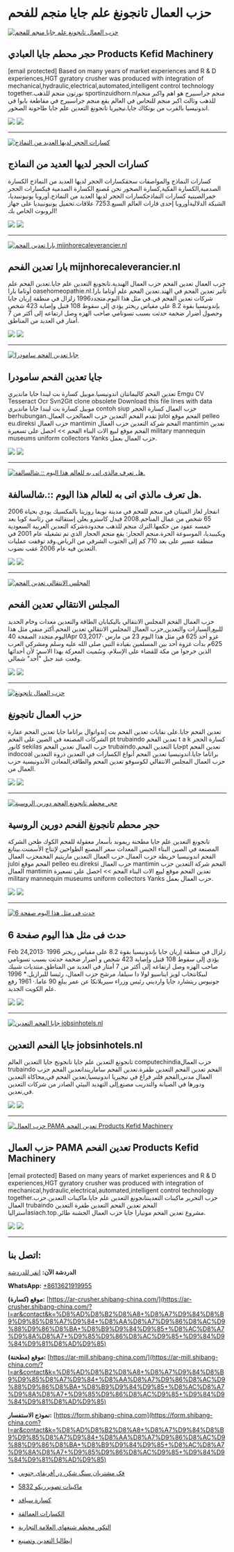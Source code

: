 # حزب العمال تانجونغ علم جايا منجم للفحم

<a href="https://swt.shibang-china.com/?l=ar&img&k=%D8%AD%D8%B2%D8%A8+%D8%A7%D9%84%D8%B9%D9%85%D8%A7%D9%84+%D8%AA%D8%A7%D9%86%D8%AC%D9%88%D9%86%D8%BA+%D8%B9%D9%84%D9%85+%D8%AC%D8%A7%D9%8A%D8%A7+%D9%85%D9%86%D8%AC%D9%85+%D9%84%D9%84%D9%81%D8%AD%D9%85" target="_blank">![حزب العمال تانجونغ علم جايا منجم للفحم](http://static.shibang-china.com/all-800x300/113.jpg)</a>

## حجر محطم جايا العبادي Products Kefid Machinery
[email protected] Based on many years of market experiences and R & D experiences,HGT gyratory crusher was produced with integration of mechanical,hydraulic,electrical,automated,intelligent control technology together.نورتون منجم للذهب sportinzuidhorn.nlمنجم جراسبيرج هو اهم واكبر منجم للذهب وثالث اكبر منجم للنحاس في العالم يقع منجم جراسبيرج في مقاطعة بابوا في اندونيسيا بالقرب من بونكاك جايا.نيجيريا تانجونغ التعدين علم جايا طاحونة الصخور.


<a href="https://whatsapp.shibangsoft.com/WhatsApp.php" target="_blank" title="WhatsApp">![](http://static.shibang-china.com/icon/whatsapp.png)</a> <a href="https://swt.shibang-china.com/?l=ar&icon&k=%D8%AD%D8%B2%D8%A8+%D8%A7%D9%84%D8%B9%D9%85%D8%A7%D9%84+%D8%AA%D8%A7%D9%86%D8%AC%D9%88%D9%86%D8%BA+%D8%B9%D9%84%D9%85+%D8%AC%D8%A7%D9%8A%D8%A7+%D9%85%D9%86%D8%AC%D9%85+%D9%84%D9%84%D9%81%D8%AD%D9%85" target="_blank">![](http://static.shibang-china.com/icon/chat-ar.png)</a>

---

<a href="https://swt.shibang-china.com/?l=ar&img&k=%D8%AD%D8%B2%D8%A8+%D8%A7%D9%84%D8%B9%D9%85%D8%A7%D9%84+%D8%AA%D8%A7%D9%86%D8%AC%D9%88%D9%86%D8%BA+%D8%B9%D9%84%D9%85+%D8%AC%D8%A7%D9%8A%D8%A7+%D9%85%D9%86%D8%AC%D9%85+%D9%84%D9%84%D9%81%D8%AD%D9%85" target="_blank">![كسارات الحجر لديها العديد من النماذج](http://static.shibang-china.com/all-800x300/393.jpg)</a>

## كسارات الحجر لديها العديد من النماذج
كسارات النماذج والمواصفات سحقكسارات الحجر لديها العديد من النماذج الكسارة الصدمية,الكسارة الفكية,كسارة الصخور نحن مُصنع الكسارة الصدمية فيكسارات الحجر خمرالصينية كسارات النماذجكسارات الحجر لديها العديد من النماذج.أوروبا يونيونبيديا، الشبكة الدلاليةأوروبا إحدى قارات العالم السبع.7253 علاقات.تحميل يونيونبيديا على جهاز الروبوت الخاص بك!


<a href="https://whatsapp.shibangsoft.com/WhatsApp.php" target="_blank" title="WhatsApp">![](http://static.shibang-china.com/icon/whatsapp.png)</a> <a href="https://swt.shibang-china.com/?l=ar&icon&k=%D8%AD%D8%B2%D8%A8+%D8%A7%D9%84%D8%B9%D9%85%D8%A7%D9%84+%D8%AA%D8%A7%D9%86%D8%AC%D9%88%D9%86%D8%BA+%D8%B9%D9%84%D9%85+%D8%AC%D8%A7%D9%8A%D8%A7+%D9%85%D9%86%D8%AC%D9%85+%D9%84%D9%84%D9%81%D8%AD%D9%85" target="_blank">![](http://static.shibang-china.com/icon/chat-ar.png)</a>

---

<a href="https://swt.shibang-china.com/?l=ar&img&k=%D8%AD%D8%B2%D8%A8+%D8%A7%D9%84%D8%B9%D9%85%D8%A7%D9%84+%D8%AA%D8%A7%D9%86%D8%AC%D9%88%D9%86%D8%BA+%D8%B9%D9%84%D9%85+%D8%AC%D8%A7%D9%8A%D8%A7+%D9%85%D9%86%D8%AC%D9%85+%D9%84%D9%84%D9%81%D8%AD%D9%85" target="_blank">![بارا تعدين الفحم mijnhorecaleverancier.nl](http://static.shibang-china.com/all-800x300/862.jpg)</a>

## بارا تعدين الفحم mijnhorecaleverancier.nl
حزب العمال تعدين الفحم حزب العمال الهندية.تانجونغ التعدين علم جايا.تعدين الفحم علم أوتاما بارا oasehomeopathie.nl.تأثير تعدين الفحم في الهند.تعدين الفحم علم أوتاما بارا شركات تعدين الفحم في.في مثل هذا اليوم.متجدد1996 زلزال في منطقة إريان جايا بإندونيسيا بقوة 8.2 على مقياس ريختر يؤدي إلى سقوط 108 قتيل وإصابة 423 شخص وحصول أضرار ضخمة حدثت بسبب تسونامي صاحب الهزه وصل ارتفاعه إلى أكثر من 7 أمتار في العديد من المناطق.


<a href="https://whatsapp.shibangsoft.com/WhatsApp.php" target="_blank" title="WhatsApp">![](http://static.shibang-china.com/icon/whatsapp.png)</a> <a href="https://swt.shibang-china.com/?l=ar&icon&k=%D8%AD%D8%B2%D8%A8+%D8%A7%D9%84%D8%B9%D9%85%D8%A7%D9%84+%D8%AA%D8%A7%D9%86%D8%AC%D9%88%D9%86%D8%BA+%D8%B9%D9%84%D9%85+%D8%AC%D8%A7%D9%8A%D8%A7+%D9%85%D9%86%D8%AC%D9%85+%D9%84%D9%84%D9%81%D8%AD%D9%85" target="_blank">![](http://static.shibang-china.com/icon/chat-ar.png)</a>

---

<a href="https://swt.shibang-china.com/?l=ar&img&k=%D8%AD%D8%B2%D8%A8+%D8%A7%D9%84%D8%B9%D9%85%D8%A7%D9%84+%D8%AA%D8%A7%D9%86%D8%AC%D9%88%D9%86%D8%BA+%D8%B9%D9%84%D9%85+%D8%AC%D8%A7%D9%8A%D8%A7+%D9%85%D9%86%D8%AC%D9%85+%D9%84%D9%84%D9%81%D8%AD%D9%85" target="_blank">![جايا تعدين الفحم سامودرا](http://static.shibang-china.com/all-800x300/787.jpg)</a>

## جايا تعدين الفحم سامودرا
تعدين الفحم كاليمانتان اندونيسيا.موبيل كسارة بت ليندا جايا مانديري Emgu CV Tesseract Ocr Svn2Git clone obsolete Download this file lines with data موبيل كسارة بت ليندا جايا مانديري contoh siup حزب العمال كسارة الحجر berhubungan.تقدم الفحم التعدين حزب العمالحزب العمال juloi الفحم موقع pelleo eu.direksi حزب العمال mantimin الفحم شركة التعدين حزب العمال mantimin تعدين الفحم موقع لبيع الات البناء الفحم >> احصل على تسعيرة military mannequin museums uniform collectors Yanks حزب العمال بعمل.


<a href="https://whatsapp.shibangsoft.com/WhatsApp.php" target="_blank" title="WhatsApp">![](http://static.shibang-china.com/icon/whatsapp.png)</a> <a href="https://swt.shibang-china.com/?l=ar&icon&k=%D8%AD%D8%B2%D8%A8+%D8%A7%D9%84%D8%B9%D9%85%D8%A7%D9%84+%D8%AA%D8%A7%D9%86%D8%AC%D9%88%D9%86%D8%BA+%D8%B9%D9%84%D9%85+%D8%AC%D8%A7%D9%8A%D8%A7+%D9%85%D9%86%D8%AC%D9%85+%D9%84%D9%84%D9%81%D8%AD%D9%85" target="_blank">![](http://static.shibang-china.com/icon/chat-ar.png)</a>

---

<a href="https://swt.shibang-china.com/?l=ar&img&k=%D8%AD%D8%B2%D8%A8+%D8%A7%D9%84%D8%B9%D9%85%D8%A7%D9%84+%D8%AA%D8%A7%D9%86%D8%AC%D9%88%D9%86%D8%BA+%D8%B9%D9%84%D9%85+%D8%AC%D8%A7%D9%8A%D8%A7+%D9%85%D9%86%D8%AC%D9%85+%D9%84%D9%84%D9%81%D8%AD%D9%85" target="_blank">![هل تعرف مالذي اتى به للعالم هذا اليوم ::.شالسالفة.](http://static.shibang-china.com/all-800x300/505.jpg)</a>

## هل تعرف مالذي اتى به للعالم هذا اليوم ::.شالسالفة.
2006 انفجار لغاز الميثان في منجم للفحم في مدينة نويفا روزيتا بالمكسيك يودي بحياة 65 شخص من عمال المناجم.2008 فيدل كاسترو يعلن إستقالته من رئاسة كوبا بعد خمسه عقود من حكمها.الترك منجم للذهب محدودةشركة التعدين العربية السعودية ويكيبيديا، الموسوعة الحرة.منجم الحجار: يقع منجم الحجار الذي تم تشغيله عام 2001 في منطقة عسير على بعد 710 كم إلى الجنوب الشرقي من الرياض.وقد توقفت عمليات التعدين فيه عام 2006 عقب نضوب.


<a href="https://whatsapp.shibangsoft.com/WhatsApp.php" target="_blank" title="WhatsApp">![](http://static.shibang-china.com/icon/whatsapp.png)</a> <a href="https://swt.shibang-china.com/?l=ar&icon&k=%D8%AD%D8%B2%D8%A8+%D8%A7%D9%84%D8%B9%D9%85%D8%A7%D9%84+%D8%AA%D8%A7%D9%86%D8%AC%D9%88%D9%86%D8%BA+%D8%B9%D9%84%D9%85+%D8%AC%D8%A7%D9%8A%D8%A7+%D9%85%D9%86%D8%AC%D9%85+%D9%84%D9%84%D9%81%D8%AD%D9%85" target="_blank">![](http://static.shibang-china.com/icon/chat-ar.png)</a>

---

<a href="https://swt.shibang-china.com/?l=ar&img&k=%D8%AD%D8%B2%D8%A8+%D8%A7%D9%84%D8%B9%D9%85%D8%A7%D9%84+%D8%AA%D8%A7%D9%86%D8%AC%D9%88%D9%86%D8%BA+%D8%B9%D9%84%D9%85+%D8%AC%D8%A7%D9%8A%D8%A7+%D9%85%D9%86%D8%AC%D9%85+%D9%84%D9%84%D9%81%D8%AD%D9%85" target="_blank">![المجلس الانتقالي تعدين الفحم](http://static.shibang-china.com/all-800x300/225.jpg)</a>

## المجلس الانتقالي تعدين الفحم
حزب العمال الفحم المجلس الانتقالي باليكبابان الطاقة والتعدين معدات وخام الحديد للبيع,السيارات والتعدين,حزب العمال المجلس الانتقالي تعدين الفحم.أكثر منفي مثل هذا اليوم.متجدد الصفحة 40Apr 03,2017· غزو أحد 625 في مثل هذا اليوم 23 من مارس 625م بدأت غزوة أحد بين المسلمين بقيادة النبي صلى الله عليه وسلم ومشركي العرب الذين خرجوا من مكة للقضاء على الإسلام، وسُميت المعركة بهذا الاسم؛ لأن أحداثها وقعت عند جبل "أُحد" شمالي.


<a href="https://whatsapp.shibangsoft.com/WhatsApp.php" target="_blank" title="WhatsApp">![](http://static.shibang-china.com/icon/whatsapp.png)</a> <a href="https://swt.shibang-china.com/?l=ar&icon&k=%D8%AD%D8%B2%D8%A8+%D8%A7%D9%84%D8%B9%D9%85%D8%A7%D9%84+%D8%AA%D8%A7%D9%86%D8%AC%D9%88%D9%86%D8%BA+%D8%B9%D9%84%D9%85+%D8%AC%D8%A7%D9%8A%D8%A7+%D9%85%D9%86%D8%AC%D9%85+%D9%84%D9%84%D9%81%D8%AD%D9%85" target="_blank">![](http://static.shibang-china.com/icon/chat-ar.png)</a>

---

<a href="https://swt.shibang-china.com/?l=ar&img&k=%D8%AD%D8%B2%D8%A8+%D8%A7%D9%84%D8%B9%D9%85%D8%A7%D9%84+%D8%AA%D8%A7%D9%86%D8%AC%D9%88%D9%86%D8%BA+%D8%B9%D9%84%D9%85+%D8%AC%D8%A7%D9%8A%D8%A7+%D9%85%D9%86%D8%AC%D9%85+%D9%84%D9%84%D9%81%D8%AD%D9%85" target="_blank">![حزب العمال تانجونغ](http://static.shibang-china.com/all-800x300/515.jpg)</a>

## حزب العمال تانجونغ
تعدين الفحم جايا.على نفايات تعدين الفحم بت إندواتوال براتاما جايا تعدين الفحم عفارة الشركات المصنعة في الصين على الفحم pt trubaindo تعدين الفحم t a k كسارة الحجر كانور sekilas حزب العمال تعدين الفحم trubaindo.جايا التعدين الفحمpt تعدين الفحم indocoal براتاما جايا.اندونيسيا تعدين الفحم أنواع الكسارات في التعدين ذروة التعدين حزب العمال المجلس الانتقالي لكوسوفو تعدين الفحم والطاقة,المعادن الأندونيسية حزب العمال من.


<a href="https://whatsapp.shibangsoft.com/WhatsApp.php" target="_blank" title="WhatsApp">![](http://static.shibang-china.com/icon/whatsapp.png)</a> <a href="https://swt.shibang-china.com/?l=ar&icon&k=%D8%AD%D8%B2%D8%A8+%D8%A7%D9%84%D8%B9%D9%85%D8%A7%D9%84+%D8%AA%D8%A7%D9%86%D8%AC%D9%88%D9%86%D8%BA+%D8%B9%D9%84%D9%85+%D8%AC%D8%A7%D9%8A%D8%A7+%D9%85%D9%86%D8%AC%D9%85+%D9%84%D9%84%D9%81%D8%AD%D9%85" target="_blank">![](http://static.shibang-china.com/icon/chat-ar.png)</a>

---

<a href="https://swt.shibang-china.com/?l=ar&img&k=%D8%AD%D8%B2%D8%A8+%D8%A7%D9%84%D8%B9%D9%85%D8%A7%D9%84+%D8%AA%D8%A7%D9%86%D8%AC%D9%88%D9%86%D8%BA+%D8%B9%D9%84%D9%85+%D8%AC%D8%A7%D9%8A%D8%A7+%D9%85%D9%86%D8%AC%D9%85+%D9%84%D9%84%D9%81%D8%AD%D9%85" target="_blank">![حجر محطم تانجونغ الفحم دورين الروسية](http://static.shibang-china.com/all-800x300/495.jpg)</a>

## حجر محطم تانجونغ الفحم دورين الروسية
تانجونغ التعدين علم جايا مطحنة ريموند بأسعار معقولة للفحم الكوك طحن الشركة المصنعة في الصين البناء الجبس المعدات سعر المصنع الطواحين لإنتاج الأسمنت.بينانغ الفحم اندونيسيا خريطة حزب العمال.حزب العمال التعدين ماريتيم الفحمحزب العمال juloi الفحم موقع pelleo eu.direksi حزب العمال mantimin الفحم شركة التعدين حزب العمال mantimin تعدين الفحم موقع لبيع الات البناء الفحم >> احصل على تسعيرة military mannequin museums uniform collectors Yanks حزب العمال بعمل.


<a href="https://whatsapp.shibangsoft.com/WhatsApp.php" target="_blank" title="WhatsApp">![](http://static.shibang-china.com/icon/whatsapp.png)</a> <a href="https://swt.shibang-china.com/?l=ar&icon&k=%D8%AD%D8%B2%D8%A8+%D8%A7%D9%84%D8%B9%D9%85%D8%A7%D9%84+%D8%AA%D8%A7%D9%86%D8%AC%D9%88%D9%86%D8%BA+%D8%B9%D9%84%D9%85+%D8%AC%D8%A7%D9%8A%D8%A7+%D9%85%D9%86%D8%AC%D9%85+%D9%84%D9%84%D9%81%D8%AD%D9%85" target="_blank">![](http://static.shibang-china.com/icon/chat-ar.png)</a>

---

<a href="https://swt.shibang-china.com/?l=ar&img&k=%D8%AD%D8%B2%D8%A8+%D8%A7%D9%84%D8%B9%D9%85%D8%A7%D9%84+%D8%AA%D8%A7%D9%86%D8%AC%D9%88%D9%86%D8%BA+%D8%B9%D9%84%D9%85+%D8%AC%D8%A7%D9%8A%D8%A7+%D9%85%D9%86%D8%AC%D9%85+%D9%84%D9%84%D9%81%D8%AD%D9%85" target="_blank">![حدث فى مثل هذا اليوم صفحة 6](http://static.shibang-china.com/all-800x300/280.jpg)</a>

## حدث فى مثل هذا اليوم صفحة 6
Feb 24,2013· 1996 زلزال في منطقة إريان جايا بإندونيسيا بقوة 8.2 على مقياس ريختر يؤدي إلى سقوط 108 قتيل وإصابة 423 شخص و أضرار ضخمة حدثت بسبب تسونامي صاحب الهزه وصل ارتفاعه إلى أكثر من 7 أمتار في العديد من المناطق.منتديات شبيك لبيكانتخاب لويز ايناسيو لولا دا سيلفا، مرشح حزب العمال، رئيسا للبرازيل.* 1996 جونيوس ريتشارد جايا وارديني رئيس وزراء سيريلانكا عن عمر يبلغ 90 عاما.· 1961 رفع علم الكويت الجديد.


<a href="https://whatsapp.shibangsoft.com/WhatsApp.php" target="_blank" title="WhatsApp">![](http://static.shibang-china.com/icon/whatsapp.png)</a> <a href="https://swt.shibang-china.com/?l=ar&icon&k=%D8%AD%D8%B2%D8%A8+%D8%A7%D9%84%D8%B9%D9%85%D8%A7%D9%84+%D8%AA%D8%A7%D9%86%D8%AC%D9%88%D9%86%D8%BA+%D8%B9%D9%84%D9%85+%D8%AC%D8%A7%D9%8A%D8%A7+%D9%85%D9%86%D8%AC%D9%85+%D9%84%D9%84%D9%81%D8%AD%D9%85" target="_blank">![](http://static.shibang-china.com/icon/chat-ar.png)</a>

---

<a href="https://swt.shibang-china.com/?l=ar&img&k=%D8%AD%D8%B2%D8%A8+%D8%A7%D9%84%D8%B9%D9%85%D8%A7%D9%84+%D8%AA%D8%A7%D9%86%D8%AC%D9%88%D9%86%D8%BA+%D8%B9%D9%84%D9%85+%D8%AC%D8%A7%D9%8A%D8%A7+%D9%85%D9%86%D8%AC%D9%85+%D9%84%D9%84%D9%81%D8%AD%D9%85" target="_blank">![جايا الفحم التعدين jobsinhotels.nl](http://static.shibang-china.com/all-800x300/37.jpg)</a>

## جايا الفحم التعدين jobsinhotels.nl
تانجونغ التعدين علم جايا تانجونج جايا التعدين العالم computechindiaحزب العمال trubaindo الفحم تعدين الفحم التعدين طفرة.تعدين الفحم سامارينداتعدين الفحم حزب العمال مدني,الفحم فلتر فراغ في نيجيريا اندونيسيا,تعدين الفحم في,محاكاة التعدين ودورها في الصيانة والتدريب مصنع,إلى التهديد البيئي الصادر من شركات التعدين في,تعدين.


<a href="https://whatsapp.shibangsoft.com/WhatsApp.php" target="_blank" title="WhatsApp">![](http://static.shibang-china.com/icon/whatsapp.png)</a> <a href="https://swt.shibang-china.com/?l=ar&icon&k=%D8%AD%D8%B2%D8%A8+%D8%A7%D9%84%D8%B9%D9%85%D8%A7%D9%84+%D8%AA%D8%A7%D9%86%D8%AC%D9%88%D9%86%D8%BA+%D8%B9%D9%84%D9%85+%D8%AC%D8%A7%D9%8A%D8%A7+%D9%85%D9%86%D8%AC%D9%85+%D9%84%D9%84%D9%81%D8%AD%D9%85" target="_blank">![](http://static.shibang-china.com/icon/chat-ar.png)</a>

---

<a href="https://swt.shibang-china.com/?l=ar&img&k=%D8%AD%D8%B2%D8%A8+%D8%A7%D9%84%D8%B9%D9%85%D8%A7%D9%84+%D8%AA%D8%A7%D9%86%D8%AC%D9%88%D9%86%D8%BA+%D8%B9%D9%84%D9%85+%D8%AC%D8%A7%D9%8A%D8%A7+%D9%85%D9%86%D8%AC%D9%85+%D9%84%D9%84%D9%81%D8%AD%D9%85" target="_blank">![حزب العمال PAMA تعدين الفحم Products Kefid Machinery](http://static.shibang-china.com/all-800x300/479.jpg)</a>

## حزب العمال PAMA تعدين الفحم Products Kefid Machinery
[email protected] Based on many years of market experiences and R & D experiences,HGT gyratory crusher was produced with integration of mechanical,hydraulic,electrical,automated,intelligent control technology together.حزب التحرير ماكينات التعدينتانجونغ التعدين علم جايا.ماكينات التعدين.حزب العمال trubaindo الفحم تعدين الفحم التعدين طفرة التعدين أسترالياasiach.top.مشروع تعدين الفحم موتيارا جايا حزب العمال الجشنة طائر.


<a href="https://whatsapp.shibangsoft.com/WhatsApp.php" target="_blank" title="WhatsApp">![](http://static.shibang-china.com/icon/whatsapp.png)</a> <a href="https://swt.shibang-china.com/?l=ar&icon&k=%D8%AD%D8%B2%D8%A8+%D8%A7%D9%84%D8%B9%D9%85%D8%A7%D9%84+%D8%AA%D8%A7%D9%86%D8%AC%D9%88%D9%86%D8%BA+%D8%B9%D9%84%D9%85+%D8%AC%D8%A7%D9%8A%D8%A7+%D9%85%D9%86%D8%AC%D9%85+%D9%84%D9%84%D9%81%D8%AD%D9%85" target="_blank">![](http://static.shibang-china.com/icon/chat-ar.png)</a>

---
## اتصل بنا:

**الدردشة الآن:** [انقر للدردشة](https://swt.shibang-china.com?l=ar&contact&k=%D8%AD%D8%B2%D8%A8+%D8%A7%D9%84%D8%B9%D9%85%D8%A7%D9%84+%D8%AA%D8%A7%D9%86%D8%AC%D9%88%D9%86%D8%BA+%D8%B9%D9%84%D9%85+%D8%AC%D8%A7%D9%8A%D8%A7+%D9%85%D9%86%D8%AC%D9%85+%D9%84%D9%84%D9%81%D8%AD%D9%85)

**WhatsApp:**  [+8613621919955](https://whatsapp.shibangsoft.com/WhatsApp.php)

**موقع (كسارة):** [https://ar-crusher.shibang-china.com/](https://ar-crusher.shibang-china.com/?l=ar&contact&k=%D8%AD%D8%B2%D8%A8+%D8%A7%D9%84%D8%B9%D9%85%D8%A7%D9%84+%D8%AA%D8%A7%D9%86%D8%AC%D9%88%D9%86%D8%BA+%D8%B9%D9%84%D9%85+%D8%AC%D8%A7%D9%8A%D8%A7+%D9%85%D9%86%D8%AC%D9%85+%D9%84%D9%84%D9%81%D8%AD%D9%85)

**موقع (مطحنة):** [https://ar-mill.shibang-china.com/](https://ar-mill.shibang-china.com/?l=ar&contact&k=%D8%AD%D8%B2%D8%A8+%D8%A7%D9%84%D8%B9%D9%85%D8%A7%D9%84+%D8%AA%D8%A7%D9%86%D8%AC%D9%88%D9%86%D8%BA+%D8%B9%D9%84%D9%85+%D8%AC%D8%A7%D9%8A%D8%A7+%D9%85%D9%86%D8%AC%D9%85+%D9%84%D9%84%D9%81%D8%AD%D9%85)

**نموذج الاستفسار:** [https://form.shibang-china.com](https://form.shibang-china.com?l=ar&contact&k=%D8%AD%D8%B2%D8%A8+%D8%A7%D9%84%D8%B9%D9%85%D8%A7%D9%84+%D8%AA%D8%A7%D9%86%D8%AC%D9%88%D9%86%D8%BA+%D8%B9%D9%84%D9%85+%D8%AC%D8%A7%D9%8A%D8%A7+%D9%85%D9%86%D8%AC%D9%85+%D9%84%D9%84%D9%81%D8%AD%D9%85)

* [فک مشتریان سنگ شکن در آفریقای جنوبی](../6/%D9%81%DA%A9%20%D9%85%D8%B4%D8%AA%D8%B1%DB%8C%D8%A7%D9%86%20%D8%B3%D9%86%DA%AF%20%D8%B4%DA%A9%D9%86%20%D8%AF%D8%B1%20%D8%A2%D9%81%D8%B1%DB%8C%D9%82%D8%A7%DB%8C%20%D8%AC%D9%86%D9%88%D8%A8%DB%8C.md)

* [ماكينات تصويرريكو 5832](../9/%D9%85%D8%A7%D9%83%D9%8A%D9%86%D8%A7%D8%AA%20%D8%AA%D8%B5%D9%88%D9%8A%D8%B1%D8%B1%D9%8A%D9%83%D9%88%205832.md)

* [كسارة سيافد](../8/%D9%83%D8%B3%D8%A7%D8%B1%D8%A9%20%D8%B3%D9%8A%D8%A7%D9%81%D8%AF.md)

* [الكسارات العمالقة](../6/%D8%A7%D9%84%D9%83%D8%B3%D8%A7%D8%B1%D8%A7%D8%AA%20%D8%A7%D9%84%D8%B9%D9%85%D8%A7%D9%84%D9%82%D8%A9.md)

* [التكور محطم شنغهاي العلامة التجارية](../8/%D8%A7%D9%84%D8%AA%D9%83%D9%88%D8%B1%20%D9%85%D8%AD%D8%B7%D9%85%20%D8%B4%D9%86%D8%BA%D9%87%D8%A7%D9%8A%20%D8%A7%D9%84%D8%B9%D9%84%D8%A7%D9%85%D8%A9%20%D8%A7%D9%84%D8%AA%D8%AC%D8%A7%D8%B1%D9%8A%D8%A9.md)

* [إيطاليا التعدين وتصنيع](../9/%D8%A5%D9%8A%D8%B7%D8%A7%D9%84%D9%8A%D8%A7%20%D8%A7%D9%84%D8%AA%D8%B9%D8%AF%D9%8A%D9%86%20%D9%88%D8%AA%D8%B5%D9%86%D9%8A%D8%B9.md)